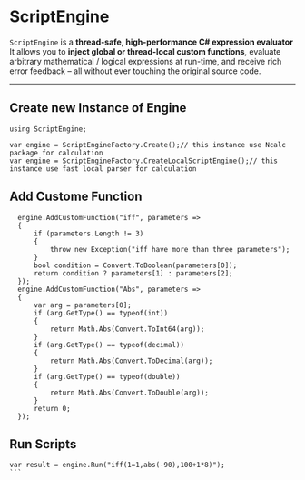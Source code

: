 # ScriptEngine

`ScriptEngine` is a **thread-safe, high-performance C# expression evaluator**
It allows you to **inject global or thread-local custom functions**, evaluate arbitrary mathematical / logical expressions at run-time, and receive rich error feedback – all without ever touching the original source code.

---

## Create new Instance of Engine

```
using ScriptEngine;

var engine = ScriptEngineFactory.Create();// this instance use Ncalc package for calculation
var engine = ScriptEngineFactory.CreateLocalScriptEngine();// this instance use fast local parser for calculation
```
## Add Custome Function

```
  engine.AddCustomFunction("iff", parameters =>
  {
      if (parameters.Length != 3)
      {
          throw new Exception("iff have more than three parameters");
      }
      bool condition = Convert.ToBoolean(parameters[0]);
      return condition ? parameters[1] : parameters[2];
  });
  engine.AddCustomFunction("Abs", parameters =>
  {
      var arg = parameters[0];
      if (arg.GetType() == typeof(int))
      {
          return Math.Abs(Convert.ToInt64(arg));
      }
      if (arg.GetType() == typeof(decimal))
      {
          return Math.Abs(Convert.ToDecimal(arg));
      }
      if (arg.GetType() == typeof(double))
      {
          return Math.Abs(Convert.ToDouble(arg));
      }
      return 0;
  });
```
## Run Scripts
````
var result = engine.Run("iff(1=1,abs(-90),100+1*8)");
```
